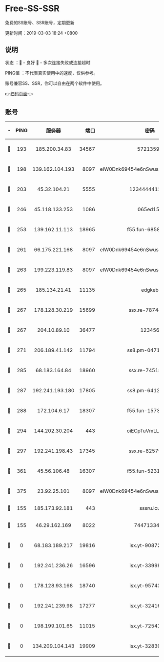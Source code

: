 # Free-SS-SSR

免费的SS账号、SSR账号，定期更新

更新时间：2019-03-03 18:24 +0800

## 说明

状态     ：🙂 - 良好 🙁 - 多次连接失败或连接超时

PING值   ：不代表真实使用中的速度，仅供参考。

账号兼容SS、SSR，你可以自由在两个软件中使用。

👉[扫码页面](https://liesauer.github.io/free-ss-ssr.github.io/)👈

## 账号

|-|PING|服务器|端口|密码|加密方式|区域|
|:----:|:----:|:-----:|-----:|:----:|:----:|:----:|
|🙂|193|185.200.34.83|34567|57213592|aes-256-cfb|US|
|🙂|198|139.162.104.193|8097|eIW0Dnk69454e6nSwuspv9DmS201tQ0D|aes-256-cfb|JP|
|🙂|203|45.32.104.21|5555|1234444411111|aes-256-cfb|SG|
|🙂|246|45.118.133.253|1086|065ed15a|aes-256-cfb|SG|
|🙂|253|139.162.11.113|18965|f55.fun-68582887|aes-256-cfb|SG|
|🙂|261|66.175.221.168|8097|eIW0Dnk69454e6nSwuspv9DmS201tQ0D|aes-256-cfb|US|
|🙂|263|199.223.119.83|8097|eIW0Dnk69454e6nSwuspv9DmS201tQ0D|aes-256-cfb|US|
|🙂|265|185.134.21.41|11135|edgkeb|aes-256-cfb|GB|
|🙂|267|178.128.30.219|15699|ssx.re-78744964|aes-256-cfb|SG|
|🙂|267|204.10.89.10|36477|123456|aes-256-cfb|US|
|🙂|271|206.189.41.142|11794|ss8.pm-04714048|aes-256-cfb|SG|
|🙂|285|68.183.164.84|18960|ssx.re-74518385|aes-256-cfb|US|
|🙂|287|192.241.193.180|17805|ss8.pm-64125416|aes-256-cfb|US|
|🙂|288|172.104.6.17|18307|f55.fun-15739301|aes-256-cfb|US|
|🙂|294|144.202.30.204|443|oiECpTuVmLLxk4Ts|aes-256-cfb|US|
|🙂|297|192.241.198.43|17345|ssx.re-82579728|aes-256-cfb|US|
|🙂|361|45.56.106.48|16307|f55.fun-52314047|aes-256-cfb|US|
|🙂|375|23.92.25.101|8097|eIW0Dnk69454e6nSwuspv9DmS201tQ0D|aes-256-cfb|US|
|🙂|155|185.173.92.181|443|sssru.icu|rc4-md5|RU|
|🙂|155|46.29.162.169|8022|7447133485|aes-256-cfb|RU|
|🙁|0|68.183.189.217|19816|isx.yt-90872809|aes-256-cfb|SG|
|🙁|0|192.241.236.26|16596|isx.yt-33999911|aes-256-cfb|US|
|🙁|0|178.128.93.168|18740|isx.yt-95743585|aes-256-cfb|SG|
|🙁|0|192.241.239.98|17277|isx.yt-32416797|aes-256-cfb|US|
|🙁|0|198.199.101.65|11015|isx.yt-72541934|aes-256-cfb|US|
|🙁|0|134.209.104.143|19909|isx.yt-32830951|aes-256-cfb|SG|
